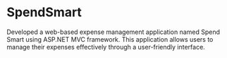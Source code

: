 # SpendSmart
Developed a web-based expense management application named Spend Smart using ASP.NET MVC framework. This application allows users to manage their expenses effectively through a user-friendly interface.
